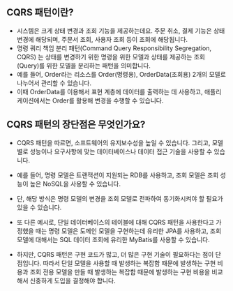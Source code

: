 ## CQRS 패턴이란?
- 시스템은 크게 상태 변경과 조회 기능을 제공하는데요. 주문 취소, 결제 기능은 상태 변경에 해당되며, 주문서 조회, 사용자 조회 등이 조회에 해당됩니다.
- 명령 쿼리 책임 분리 패턴(Command Query Responsibility Segregation, CQRS) 는 상태를 변경하기 위한 명령을 위한 모델과 상태를 제공하는 조회(Query)를 위한 모델을 분리하는 패턴을 의미합니다.
- 예를 들어, Order라는 리소스를 Order(명령용), OrderData(조회용) 2개의 모델로 나누어서 관리할 수 있습니다.
- 이때 OrderData를 이용해서 표현 계층에 데이터를 출력하는 데 사용하고, 애플리케이션에서는 Order를 활용해 변경을 수행할 수 있습니다.



## CQRS 패턴의 장단점은 무엇인가요? 
- CQRS 패턴을 따르면, 소프트웨어의 유지보수성을 높일 수 있습니다. 그리고, 모델별로 성능이나 요구사항에 맞는 데이터베이스나 데이터 접근 기술을 사용할 수 있습니다.
- 예를 들어, 명령 모델은 트랜잭션이 지원되는 RDB를 사용하고, 조회 모델은 조회 성능이 높은 NoSQL을 사용할 수 있습니다.
- 단, 해당 방식은 명령 모델의 변경을 조회 모델로 전파하여 동기화시켜야 할 필요가 있을 수 있습니다.
- 또 다른 예시로, 단일 데이터베이스의 테이블에 대해 CQRS 패턴을 사용한다고 가정했을 때는 명령 모델은 도메인 모델을 구현하는데 유리한 JPA를 사용하고, 조회 모델에 대해서는 SQL 데이터 조회에 유리한 MyBatis를 사용할 수 있습니다.

- 하지만, CQRS 패턴은 구현 코드가 많고, 더 많은 구현 기술이 필요하다는 점이 단점입니다. 따라서 단일 모델을 사용할 때 발생하는 복잡함 때문에 발생하는 구현 비용과 조회 전용 모델을 만들 때 발생하는 복잡함 때문에 발생하는 구현 비용을 비교해서 신중하게 도입을 결정해야 합니다.

